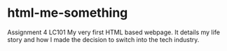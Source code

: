 # html-me-something
Assignment 4 LC101
My very first HTML based webpage. It details my life story and how I made the decision to switch into the tech industry. 
